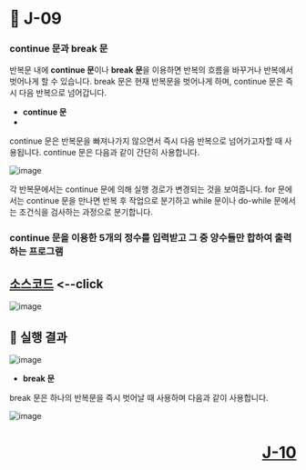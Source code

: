 # 📖 J-09

### continue 문과 break 문

반복문 내에 **continue 문**이나 **break 문**을 이용하면 반복의 흐름을 바꾸거나 반복에서 벗어나게 할 수 있습니다. break 문은 현재 반복문을 벗어나게 하며, continue 문은 즉시 다음 반복으로 넘어갑니다.

* **continue 문**
* 
continue 문은 반복문을 빠져나가지 않으면서 즉시 다음 반복으로 넘어가고자할 때 사용됩니다. continue 문은 다음과 같이 간단히 사용합니다.

![image](https://github.com/user-attachments/assets/e0ca0f6e-84ed-436d-9c9c-9c9cf9525513)

각 반복문에서는 continue 문에 의해 실행 경로가 변경되는 것을 보여줍니다. for 문에서는 continue 문을 만나면 반복 후 작업으로 분기하고 while 문이나 do-while 문에서는 조건식을 검사하는 과정으로 분기합니다. 

### continue 문을 이용한 5개의 정수를 입력받고 그 중 양수들만 합하여 출력하는 프로그램

[소스코드](./J09_1.java) <--click
---

![image](https://github.com/user-attachments/assets/c730ded5-7237-4a37-9e26-11202447902c)

📘 실행 결과
---

![image](https://github.com/user-attachments/assets/a14c5f77-3024-45eb-9c85-1d914c74494b)

* **break 문**

break 문은 하나의 반복문을 즉시 벗어날 때 사용하며 다음과 같이 사용합니다.

![image](https://github.com/user-attachments/assets/708e6ac8-a22c-4fdd-b9bb-1ecf85bb6b1b)



# <p align="right">[J-10](./J_10.md)</p>
